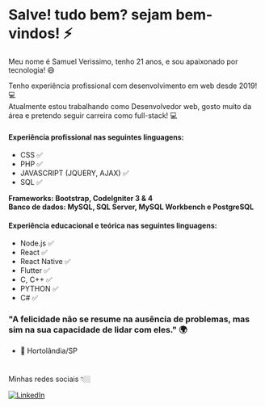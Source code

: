 # Salve! tudo bem? sejam bem-vindos! ⚡
Meu nome é Samuel Verissimo, tenho 21 anos, e sou apaixonado por tecnologia! 😄

Tenho experiência profissional com desenvolvimento em web desde 2019! 💻  
Atualmente estou trabalhando como Desenvolvedor web, gosto muito da área e pretendo seguir carreira como full-stack! 💻


#### Experiência profissional nas seguintes linguagens:
- CSS ✅
- PHP ✅
- JAVASCRIPT (JQUERY, AJAX) ✅
- SQL ✅

__Frameworks: Bootstrap, CodeIgniter 3 & 4__	<br/>
__Banco de dados: MySQL, SQL Server, MySQL Workbench e PostgreSQL__


#### Experiência educacional e teórica nas seguintes linguagens:
- Node.js ✅
- React ✅
- React Native ✅
- Flutter ✅
- C, C++ ✅
- PYTHON ✅
- C# ✅



### "A felicidade não se resume na ausência de problemas, mas sim na sua capacidade de lidar com eles." 🌍
- 📍 Hortolândia/SP 
#
Minhas redes sociais 👇🏼

[![LinkedIn](https://img.shields.io/badge/LinkedIn-0077B5?style=for-the-badge&logo=linkedin&logoColor=white)](https://www.linkedin.com/in/samuel-verissimo-30678922a/)



<!--
**Samuel-Verissimo/Samuel-Verissimo** is a ✨ _special_ ✨ repository because its `README.md` (this file) appears on your GitHub profile.

Here are some ideas to get you started:

- 🔭 I’m currently working on ...
- 🌱 I’m currently learning ...
- 👯 I’m looking to collaborate on ...
- 🤔 I’m looking for help with ...
- 💬 Ask me about ...
- 📫 How to reach me: ...
- 😄 Pronouns: ...
- ⚡ Fun fact: ...
-->
